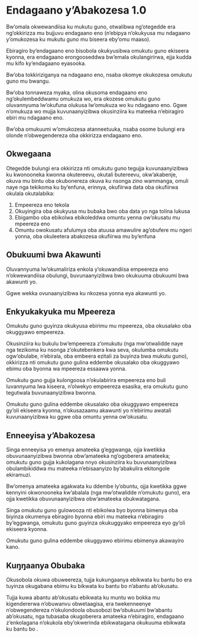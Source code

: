 # Endagaano y’Abakozesa 1.0

Bw’omala okwewandiisa ku mukutu guno, otwalibwa ng’otegedde era ng’okkirizza mu bujjuvu endagaano eno (n’ebipya n’okukyusa mu ndagaano y’omukozesa ku mukutu guno mu biseera eby’omu maaso).

Ebiragiro by’endagaano eno bisobola okukyusibwa omukutu guno ekiseera kyonna, era endagaano erongooseddwa bw’emala okulangirirwa, ejja kudda mu kifo ky’endagaano eyasooka.

Bw’oba ​​tokkiriziganya na ndagaano eno, nsaba okomye okukozesa omukutu guno mu bwangu.

Bw’oba ​​tonnaweza myaka, olina okusoma endagaano eno ng’okulembeddwamu omukuza wo, era okozese omukutu guno oluvannyuma lw’okufuna olukusa lw’omukuza wo ku ndagaano eno. Ggwe n’omukuza wo mujja kuvunaanyizibwa okusinziira ku mateeka n’ebiragiro ebiri mu ndagaano eno.

Bw’oba ​​omukuumi w’omukozesa atanneetuuka, nsaba osome bulungi era olonde n’obwegendereza oba okkirizza endagaano eno.

## Okwegaana

Otegedde bulungi era okkirizza nti omukutu guno tegujja kuvunaanyizibwa ku kwonooneka kwonna okutereevu, okutali butereevu, okw’akabenje, okuva mu bintu oba okubonereza okuva ku nsonga zino wammanga, omuli naye nga tekikoma ku by’enfuna, erinnya, okufiirwa data oba okufiirwa okulala okutalabika:

1. Empeereza eno tekola
1. Okuyingira oba okukyusa mu bubaka bwo oba data yo nga tolina lukusa
1. Ebigambo oba ebikolwa ebikoleddwa omuntu yenna ow’okusatu mu mpeereza eno
1. Omuntu owokusatu afulumya oba atuusa amawulire ag’obufere mu ngeri yonna, oba okuleetera abakozesa okufiirwa mu by’enfuna

## Obukuumi bwa Akawunti

Oluvannyuma lw’okumaliriza enkola y’okuwandiisa empeereza eno n’okwewandiisa obulungi, buvunaanyizibwa bwo okukuuma obukuumi bwa akawunti yo.

Ggwe wekka ovunaanyizibwa ku nkozesa yonna eya akawunti yo.

## Enkyukakyuka mu Mpeereza

Omukutu guno guyinza okukyusa ebirimu mu mpeereza, oba okusalako oba okuggyawo empeereza.

Okusinziira ku bukulu bw’empeereza z’omukutu (nga mw’otwalidde naye nga tezikoma ku nsonga z’okutebenkera kwa seva, okulumba omukutu ogw’obulabe, n’ebirala, oba embeera ezitali za buyinza bwa mukutu guno), okkirizza nti omukutu guno gulina eddembe okusalako oba okuggyawo ebimu oba byonna wa mpeereza essaawa yonna.

Omukutu guno gujja kulongoosa n’okulabirira empeereza eno buli luvannyuma lwa kiseera, n’olwekyo empeereza esasika, era omukutu guno tegutwala buvunaanyizibwa bwonna.

Omukutu guno gulina eddembe okusalako oba okuggyawo empeereza gy’oli ekiseera kyonna, n’okusazaamu akawunti yo n’ebirimu awatali kuvunaanyizibwa ku ggwe oba omuntu yenna ow’okusatu.

## Enneeyisa y’Abakozesa

Singa enneeyisa yo emenya amateeka g’eggwanga, ojja kwetikka obuvunaanyizibwa bwonna obw’amateeka ng’ogoberera amateeka; omukutu guno gujja kukolagana nnyo okusinziira ku buvunaanyizibwa obulambikiddwa mu mateeka n’ebisaanyizo by’abakulira ekitongole ekiramuzi.

Bw’omenya amateeka agakwata ku ddembe ly’obuntu, ojja kwetikka ggwe kennyini okwonooneka kw’abalala (nga mw’otwalidde n’omukutu guno), era ojja kwetikka obuvunaanyizibwa obw’amateeka obukwatagana.

Singa omukutu guno gulowooza nti ebikolwa byo byonna bimenya oba biyinza okumenya ebiragiro byonna ebiri mu mateeka n’ebiragiro by’eggwanga, omukutu guno guyinza okukuggyako empeereza eyo gy’oli ekiseera kyonna.

Omukutu guno gulina eddembe okuggyawo ebirimu ebimenya akawayiro kano.

## Kuŋŋaanya Obubaka

Okusobola okuwa obuweereza, tujja kukungaanya ebikwata ku bantu bo era tuyinza okugabana ebimu ku bikwata ku bantu bo n’abantu ab’okusatu.

Tujja kuwa abantu ab’okusatu ebikwata ku muntu wo bokka mu kigendererwa n’obuwanvu obwetaagisa, era twekenneenye n’obwegendereza n’okulondoola obusobozi bw’obukuumi bw’abantu ab’okusatu, nga tubasaba okugoberera amateeka n’ebiragiro, endagaano z’enkolagana n’okukola eby’okwerinda ebikwatagana okukuuma ebikwata ku bantu bo .
